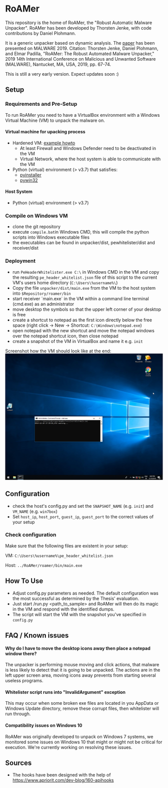 # RoAMer

This repository is the home of RoAMer, the "Robust Automatic Malware Unpacker".
RoAMer has been developed by Thorsten Jenke, with code contributions by Daniel Plohmann.

It is a generic unpacker based on dynamic analysis. The [paper](http://www.malwareconference.org/index.php/en/2019-malware-conference-proceedings/2019-malware-conference/session-3-un-packers-reverse-engineering-and-other-musings/roamer-the-robust-automated-malware-unpacker/detail) has been presented on MALWARE 2019.
Citation: Thorsten Jenke, Daniel Plohmann, and Elmar Padilla, "RoAMer: The Robust Automated Malware Unpacker," 2019 14th International Conference on Malicious and Unwanted Software (MALWARE), Nantucket, MA, USA, 2019, pp. 67-74.

This is still a very early version. Expect updates soon :)

## Setup
### Requirements and Pre-Setup
To run RoAMer you need to have a VirtualBox environment with a Windows Virtual Machine (VM) to unpack the malware on. 

#### Virtual machine for upacking process
* Hardened VM: [example howto](https://byte-atlas.blogspot.com/2017/02/hardening-vbox-win7x64.html)
  * At least Firewall and Windows Defender need to be deactivated in the VM
  * Virtual Network, where the host system is able to communicate with the VM
* Python (virtual) environment (> v3.7) that satisfies:
  * [pyinstaller](https://pypi.org/project/PyInstaller/)
  * [pywin32](https://pypi.org/project/pywin32/)
 
#### Host System
* Python (virtual) environment (> v3.7) 

### Compile on Windows VM
* clone the git repository
* execute `compile.bat`in Windows CMD, this will compile the python scripts into Windows executable files
* the executables can be found in unpacker/dist, pewhitelister/dist and receiver/dist

### Deployment
* run `PeHeaderWhitelister.exe C:\` in Windows CMD in the VM and copy the resulting `pe_header_whitelist.json` file of this script to the current VM's users home directory (`C:\Users\%username%\`)
* Copy the file `unpacker/dist/main.exe` from the VM to the host system into `$Repository/roamer/bin`
* start receiver ´main.exe´ in the VM within a command line terminal (cmd.exe) as an administrator 
* move desktop the symbols so that the upper left corner of your desktop is free
* create a shortcut to notepad as the first icon directly below the free space (right click -> New -> Shortcut: `C:\Windows\notepad.exe`)
* open notepad with the new shortcut and move the notepad windows over the notepad shortcut icon, then close notepad
* create a snapshot of the VM in VirtualBox and name it e.g. `init`

Screenshot how the VM should look like at the end:
![Screenshot of vm](screenshot_desktop.png) 

## Configuration
* check the host's config.py and set the `SNAPSHOT_NAME` (e.g. `init`) and `VM_NAME` (e.g. `win7box`)
* Set `host_ip`, `host_port`, `guest_ip`, `guest_port` to the correct values of your setup

### Check configuration
Make sure that the following files are existent in your setup:

VM:
  `C:\Users\%username%\pe_header_whitelist.json`
  
Host:
  `../RoAMer/roamer/bin/main.exe`

## How To Use
* Adjust config.py parameters as needed. The default configuration was the most successful as determined by the Thesis' evaluation.
* Just start /run.py <path_to_sample> and RoAMer will then do its magic in the VM and respond with the identified dumps.
 * The script will start the VM with the snapshot you've specified in `config.py`

## FAQ / Known issues
#### Why do I have to move the desktop icons away then place a notepad window there?
The unpacker is performing mouse moving and click actions, that malware is less likely to detect that it is going to be unpacked. The actions are in the left upper screen area, moving icons away prevents from starting several useless programs.

#### Whitelister script runs into "InvalidArgument" exception
This may occur when some broken exe files are located in you AppData or Windows Update directory, remove these corrupt files, then whitelister will run through.

#### Compatibility issues on Windows 10
RoAMer was originally developed to unpack on Windows 7 systems, we monitored some issues on Windows 10 that might or might not be critical for execution. We're currently working on resolving these issues.

## Sources
* The hooks have been designed with the help of https://www.apriorit.com/dev-blog/160-apihooks
